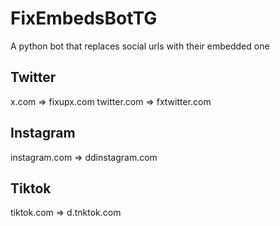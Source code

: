 # FixEmbedsBotTG
A python bot that replaces social urls with their embedded one

## Twitter
x.com => fixupx.com
twitter.com => fxtwitter.com

## Instagram
instagram.com => ddinstagram.com

## Tiktok
tiktok.com => d.tnktok.com
